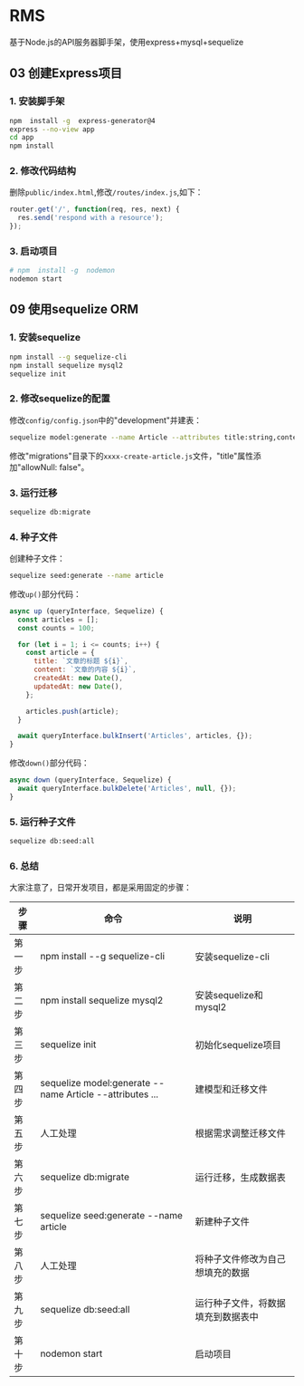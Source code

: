 # RMS

基于Node.js的API服务器脚手架，使用express+mysql+sequelize  

## 03 创建Express项目

### 1. 安装脚手架

```sh
npm  install -g  express-generator@4
express --no-view app
cd app
npm install
```

### 2. 修改代码结构

删除`public/index.html`,修改`/routes/index.js`,如下：

```js
router.get('/', function(req, res, next) {
  res.send('respond with a resource');
});
```

### 3. 启动项目

```sh
# npm  install -g  nodemon
nodemon start
```

## 09 使用sequelize ORM

### 1. 安装sequelize

```sh
npm install --g sequelize-cli
npm install sequelize mysql2
sequelize init
```

### 2. 修改sequelize的配置

修改`config/config.json`中的"development"并建表：

```sh
sequelize model:generate --name Article --attributes title:string,content:text
```

修改"migrations"目录下的`xxxx-create-article.js`文件，"title"属性添加"allowNull: false"。

### 3.  运行迁移

```sh
sequelize db:migrate
```

### 4. 种子文件

创建种子文件：

```sh
sequelize seed:generate --name article
```

修改`up()`部分代码：

```js
async up (queryInterface, Sequelize) {
  const articles = [];
  const counts = 100;

  for (let i = 1; i <= counts; i++) {
    const article = {
      title: `文章的标题 ${i}`,
      content: `文章的内容 ${i}`,
      createdAt: new Date(),
      updatedAt: new Date(),
    };

    articles.push(article);
  }

  await queryInterface.bulkInsert('Articles', articles, {});
}
```

修改`down()`部分代码：

```js
async down (queryInterface, Sequelize) {
  await queryInterface.bulkDelete('Articles', null, {});
}
```

### 5. 运行种子文件

```sh
sequelize db:seed:all
```

### 6. 总结

大家注意了，日常开发项目，都是采用固定的步骤：

|步骤|命令|说明|
|---|---|---|
|第一步|npm install --g sequelize-cli|安装sequelize-cli|
|第二步|npm install sequelize mysql2|安装sequelize和mysql2|
|第三步|sequelize init|初始化sequelize项目|
|第四步|sequelize model:generate --name Article --attributes ...|建模型和迁移文件|
|第五步| 人工处理| 根据需求调整迁移文件|
|第六步|sequelize db:migrate|运行迁移，生成数据表|
|第七步|sequelize seed:generate --name article|新建种子文件|
|第八步| 人工处理| 将种子文件修改为自己想填充的数据|
|第九步|sequelize db:seed:all|运行种子文件，将数据填充到数据表中|
|第十步|nodemon start|启动项目|
